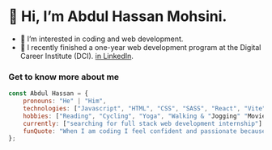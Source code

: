 # 👋 Hi, I’m Abdul Hassan Mohsini. 
  
- 👀 I’m interested in coding and web development.
- 🌱 I recently finished a one-year web development program at the Digital Career Institute (DCI). [in LinkedIn](www.linkedin.com/in/abdul-hassan-mohsini-1a234b100).


###  Get to know more about me
```javaScript
const Abdul Hassan = {
    pronouns: "He" | "Him",
    technologies: ["Javascript", "HTML", "CSS", "SASS", "React", "Vite", "Express"],
    hobbies: ["Reading", "Cycling", "Yoga", "Walking & "Jogging" "Movies"],
    currently: ["searching for full stack web development internship"]
    funQuote: "When I am coding I feel confident and passionate because I know, today I am better than yesterday."
};
